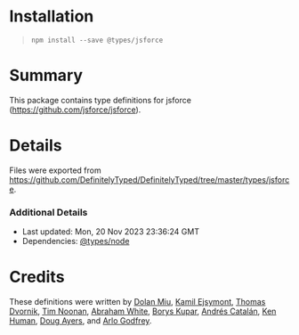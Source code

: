 # Installation
> `npm install --save @types/jsforce`

# Summary
This package contains type definitions for jsforce (https://github.com/jsforce/jsforce).

# Details
Files were exported from https://github.com/DefinitelyTyped/DefinitelyTyped/tree/master/types/jsforce.

### Additional Details
 * Last updated: Mon, 20 Nov 2023 23:36:24 GMT
 * Dependencies: [@types/node](https://npmjs.com/package/@types/node)

# Credits
These definitions were written by [Dolan Miu](https://github.com/dolanmiu), [Kamil Ejsymont](https://github.com/netes), [Thomas Dvornik](https://github.com/amphro), [Tim Noonan](https://github.com/tnoonan-salesforce), [Abraham White](https://github.com/whiteabelincoln), [Borys Kupar](https://github.com/borys-kupar), [Andrés Catalán](https://github.com/catalandres), [Ken Human](https://github.com/kenhuman), [Doug Ayers](https://github.com/douglascayers), and [Arlo Godfrey](https://github.com/Arlodotexe).
